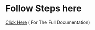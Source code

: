 # Follow Steps here

[Click Here](https://www.learnxops.com/project-scalable-doctor-consultation-booking-system-using-golang-react-docker-compose-terraform-eks/) ( For The Full Documentation)

